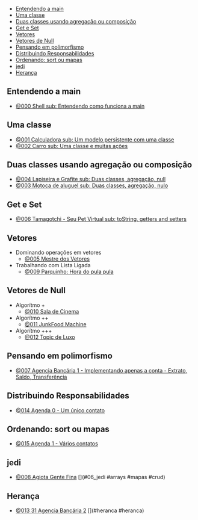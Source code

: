 
<!--TOC_BEGIN-->
- [Entendendo a main](#entendendo-a-main)
- [Uma classe](#uma-classe)
- [Duas classes usando agregação ou composição](#duas-classes-usando-agregação-ou-composição)
- [Get e Set](#get-e-set)
- [Vetores](#vetores)
- [Vetores de Null](#vetores-de-null)
- [Pensando em polimorfismo](#pensando-em-polimorfismo)
- [Distribuindo Responsabilidades](#distribuindo-responsabilidades)
- [Ordenando: sort ou mapas](#ordenando-sort-ou-mapas)
- [jedi](#jedi)
- [Herança](#herança)

<!--TOC_END-->

## Entendendo a main
- [@000   Shell sub: Entendendo como funciona a main](base/000/Readme.md#00_init---shell-sub-entendendo-como-funciona-a-main)  [](#00_init)

## Uma classe

- [@001  Calculadora sub: Um modelo persistente com uma classe](base/001/Readme.md#01_basic--calculadora-sub-um-modelo-persistente-com-uma-classe)  [](#01_basic)
- [@002  Carro sub: Uma classe e muitas ações](base/002/Readme.md#01_basic--carro-sub-uma-classe-e-muitas-ações)  [](#01_basic)

## Duas classes usando agregação ou composição

- [@004 Lapiseira e Grafite sub: Duas classes, agregação, null](base/004/Readme.md#02_noobie-lapiseira-e-grafite-sub-duas-classes-agregação-null)  [](#02_noobie)
- [@003 Motoca de aluguel sub: Duas classes, agregação, nulo](base/003/Readme.md#02_noobie-motoca-de-aluguel-sub-duas-classes-agregação-nulo)  [](#02_noobie)

## Get e Set
- [@006 Tamagotchi - Seu Pet Virtual sub: toString, getters and setters](base/006/Readme.md#03_rookie-tamagotchi---seu-pet-virtual-sub-tostring-getters-and-setters)  [](#03_rookie)


## Vetores
- Dominando operações em vetores
    - [@005 Mestre dos Vetores](base/005/Readme.md#03_rookie-mestre-dos-vetores)  [](#03_rookie)
- Trabalhando com Lista Ligada
    - [@009 Parquinho: Hora do pula pula](base/009/Readme.md#03_rookie-parquinho-hora-do-pula-pula)  [](#03_rookie)


## Vetores de Null
- Algorítmo +
    - [@010 Sala de Cinema](base/010/Readme.md#03_vetores-sala-de-cinema)  [](#03_vetores)
- Algorítmo ++
    - [@011 JunkFood Machine](base/011/Readme.md#03_vetores-junkfood-machine)  [](#03_vetores)
- Algorítmo +++
    - [@012 Topic de Luxo](base/012/Readme.md#03_vetores-topic-de-luxo)  [](#03_vetores)


## Pensando em polimorfismo
- [@007 Agencia Bancária 1 - Implementando apenas a conta - Extrato, Saldo, Transferência](base/007/Readme.md#05_fighter-agencia-bancária-1---implementando-apenas-a-conta---extrato-saldo-transferência)  [](#05_fighter)

## Distribuindo Responsabilidades
- [@014 Agenda 0 - Um único contato](base/014/Readme.md#agenda-0---um-único-contato) 

## Ordenando: sort ou mapas
- [@015 Agenda 1 - Vários contatos](base/015/Readme.md#agenda-1---vários-contatos) 

## jedi

- [@008 Agiota Gente Fina](base/008/Readme.md#06_jedi-agiota-gente-fina-arrays-mapas-crud)  [](#06_jedi #arrays #mapas #crud)

## Herança
- [@013 31 Agencia Bancária 2](base/013/Readme.md#heranca-31-agencia-bancária-2-heranca)  [](#heranca #heranca)